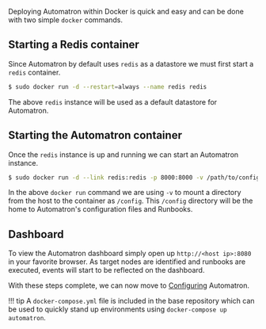 Deploying Automatron within Docker is quick and easy and can be done with two simple `docker` commands.

## Starting a Redis container

Since Automatron by default uses `redis` as a datastore we must first start a `redis` container.

```sh
$ sudo docker run -d --restart=always --name redis redis
```

The above `redis` instance will be used as a default datastore for Automatron.

## Starting the Automatron container

Once the `redis` instance is up and running we can start an Automatron instance.

```sh
$ sudo docker run -d --link redis:redis -p 8000:8000 -v /path/to/config:/config --restart=always --name automatron madflojo/automatron
```

In the above `docker run` command we are using `-v` to mount a directory from the host to the container as `/config`. This `/config` directory will be the home to Automatron's configuration files and Runbooks.

## Dashboard

To view the Automatron dashboard simply open up `http://<host ip>:8080` in your favorite browser. As target nodes are identified and runbooks are executed, events will start to be reflected on the dashboard.

With these steps complete, we can now move to [Configuring](/configure.md) Automatron.

!!! tip
    A `docker-compose.yml` file is included in the base repository which can be used to quickly stand up environments using `docker-compose up automatron`.
